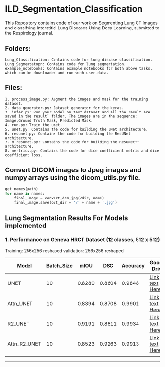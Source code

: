 ILD_Segmentation_Classification
==============================

This Repository contains code of our work on Segmenting Lung CT Images and classifying Interstitial Lung Diseases Using Deep Learning, submitted to the Respirology journal.

## Folders:
	Lung_Classification: Contains code for lung disease classification.
	Lung_Segmentatopn: Contains code for lung segmentation.
	example_notebooks: Contains example notebooks for both above tasks, which can be downloaded and run with user-data.

## Files:
	1. process_image.py: Augment the images and mask for the training dataset.
	2. data_generator.py: Dataset generator for the keras.
	3. infer.py: Run your model on test dataset and all the result are saved in the result` folder. The images are in the sequence: Image,Ground Truth Mask, Predicted Mask.
	4. run.py: Train the unet.
	5. unet.py: Contains the code for building the UNet architecture.
	6. resunet.py: Contains the code for building the ResUNet architecture.
	7. m_resunet.py: Contains the code for building the ResUNet++ architecture.
	8. mertrics.py: Contains the code for dice coefficient metric and dice coefficient loss. 

## Convert DICOM images to Jpeg images and numpy arrays using the dicom_utils.py file.

 ```python
 get_names(path)
 for name in names:
     final_image = convert_dcm_jpg(cdir, name)
     final_image.save(out_dir + '/' + name + '.jpg')
  ```
## Lung Segmentation Results For Models implemented

### 1. Performance on Geneva HRCT Dataset (12 classes, 512 x 512)

Training: 256x256 reshaped
validation: 256x256 reshaped

| Model        | Batch_Size | mIOU   | DSC    | Accuracy | Google Drive                                |  
|--------------|------------|--------|--------|----------|---------------------------------------------|
| UNET         | 10         | 0.8280 | 0.8604 | 0.9848   | [Link text Here](https://link-url-here.org) |   
| Attn_UNET    | 10         | 0.8394 | 0.8708 | 0.9901   | [Link text Here](https://link-url-here.org) |   
| R2_UNET      | 10         | 0.9191 | 0.8811 | 0.9934   | [Link text Here](https://link-url-here.org) |   
| Attn_R2_UNET | 10         | 0.8523 | 0.9263 | 0.9913   | [Link text Here](https://link-url-here.org) |  
|              |            |        |        |          |                                             |  


--------

